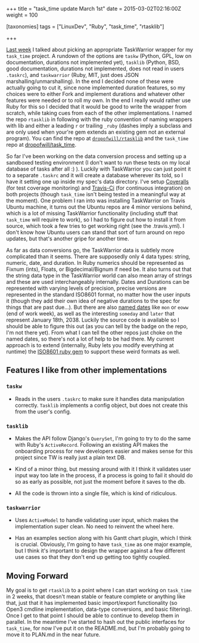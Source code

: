 +++
title = "task_time update March 1st"
date = 2015-03-02T02:16:00Z
weight = 100

[taxonomies]
tags = ["LinuxDev", "Ruby", "task_time", "rtasklib"]

+++

[Last week](/2015/02/22/a-comparison-of-task-warrior-wrappers.html.markdown) I talked about picking an appropriate TaskWarrior wrapper for my `task_time` project. A rundown of the options are `taskw` (Python, GPL, low on documentation, durations not implemented yet), `tasklib` (Python, BSD, good documentation, durations not implemented, does not read in users `.taskrc`), and `taskwarrior` (Ruby, MIT, just does JSON marshalling/unmarshalling). In the end I decided none of these were actually going to cut it, since none implemented duration features, so my choices were to either Fork and implement durations and whatever other features were needed or to roll my own. In the end I really would rather use Ruby for this so I decided that it would be good to write the wrapper from scratch, while taking cues from each of the other implementations. I named the repo `rtasklib` in following with the ruby convention of naming wrappers with lib and either a leading `r` or trailing `_ruby` (dashes imply a subclass and are only used when your're gem extends an existing gem not an external program). You can find the repo at [`dropofwill/rtasklib`](http://github.com/dropofwill/rtasklib) and the `task_time` repo at [dropofwill/task_time](http://github.com/dropofwill/task_time).

<!-- more -->

So far I've been working on the data conversion process and setting up a sandboxed testing environment (I don't want to run these tests on my local database of tasks after all :) ). Luckily with TaskWarrior you can just point it to a separate `.taskrc` and it will create a database wherever its told, so I have it setting one up inside my spec's data directory. I've setup [Coveralls](https://coveralls.io/r/dropofwill/rtasklib?branch=master) (for test coverage monitoring) and [Travis-Ci](https://travis-ci.org/dropofwill/rtasklib) (for continuous integration) on both projects (though `task_time` isn't being tested in a meaningful way at the moment). One problem I ran into was installing TaskWarrior on Travis Ubuntu machine, it turns out the Ubuntu repos are 4 minor versions behind, which is a lot of missing TaskWarrior functionality (including stuff that `task_time` will require to work), so I had to figure out how to install it from source, which took a few tries to get working right (see the .travis.yml). I don't know how Ubuntu users can stand that sort of turn around on repo updates, but that's another gripe for another time.

As far as data conversions go, the TaskWarrior data is subtlely more complicated than it seems. There are supposedly only 4 data types: string, numeric, date, and duration. In Ruby numerics should be represented as Fixnum (ints), Floats, or Bigdecimal/Bignum if need be. It also turns out that the string data type in the TaskWarrior world can also mean array of strings and these are used interchangeably internally. Dates and Durations can be represented with varying levels of precision, precise versions are represented in the standard ISO8601 format, no matter how the user inputs it (though they add their own idea of negative durations to the spec for things that are past due...). But there are also [named dates](http://taskwarrior.org/docs/named_dates.html) like `mon` or `eoww` (end of work week), as well as the interesting `someday` and `later` that represent January 18th, 2038. Luckily the source code is available so I should be able to figure this out (as you can tell by the badge on the repo, I'm not there yet). From what I can tell the other repos just choke on the named dates, so there's not a lot of help to be had there. My current approach is to extend (internally, Ruby lets you modify everything at runtime) the [ISO8601 ruby gem](http://www.rubydoc.info/gems/iso8601/0.8.5/ISO8601) to support these weird formats as well.

## Features I like from other implementations

### `taskw`

* Reads in the users `.taskrc` to make sure it handles data manipulation correctly. `Tasklib` implements a config object, but does not create this from the user's config.

### `tasklib`

* Makes the API follow Django's `QuerySet`, I'm going to try to do the same with Ruby's `ActiveRecord`. Following an existing API makes the onboarding process for new developers easier and makes sense for this project since TW is really just a plain text DB.

* Kind of a minor thing, but messing around with it I think it validates user input way too late in the process, if a process is going to fail it should do so as early as possible, not just the moment before it saves to the db.

* All the code is thrown into a single file, which is kind of ridiculous.

### `taskwarrior`

* Uses `ActiveModel` to handle validating user input, which makes the implementation super clean. No need to reinvent the wheel here.

* Has an examples section along with his Gantt chart plugin, which I think is crucial. Obviously, I'm going to have `task_time` as one major example, but I think it's important to design the wrapper against a few different use cases so that they don't end up getting too tightly coupled.

## Moving Forward

My goal is to get `rtasklib` to a point where I can start working on `task_time` in 2 weeks, that doesn't mean stable or feature complete or anything like that, just that it has implemented basic import/export functionality (so Open3 cmdline implementation, data-type conversions, and basic filtering). Once I get to that point I should be able to continue to develop them in parallel. In the meantime I've started to hash out the public interfaces for `task_time`, for now I've put it on the README.md, but I'm probably going to move it to PLAN.md in the near future.
